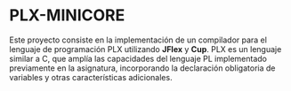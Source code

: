 # PLX-MINICORE
Este proyecto consiste en la implementación de un compilador para el lenguaje de programación PLX utilizando **JFlex** y **Cup**. PLX es un lenguaje similar a C, que amplía las capacidades del lenguaje PL implementado previamente en la asignatura, incorporando la declaración obligatoria de variables y otras características adicionales.
